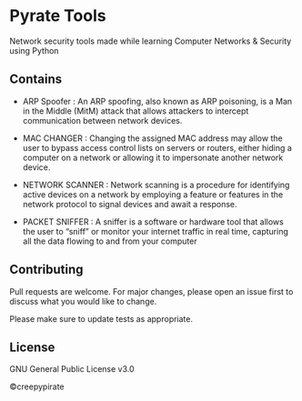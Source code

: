 # Pyrate Tools

Network security tools made while learning Computer Networks & Security using Python

## Contains
+ ARP Spoofer : An ARP spoofing, also known as ARP poisoning, is a Man in the Middle (MitM) attack that allows attackers to intercept communication between network devices.

+ MAC CHANGER : Changing the assigned MAC address may allow the user to bypass access control lists on servers or routers, either hiding a computer on a network or allowing it to impersonate another network device.

+ NETWORK SCANNER : Network scanning is a procedure for identifying active devices on a network by employing a feature or features in the network protocol to signal devices and await a response.

+ PACKET SNIFFER : 
A sniffer is a software or hardware tool that allows the user to “sniff” or monitor your internet traffic in real time, capturing all the data flowing to and from your computer


## Contributing
Pull requests are welcome. For major changes, please open an issue first to discuss what you would like to change.

Please make sure to update tests as appropriate.

## License
GNU General Public License v3.0

©creepypirate
